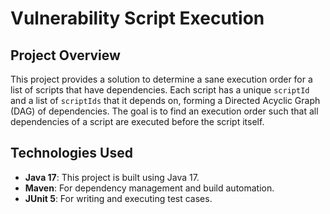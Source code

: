 # Vulnerability Script Execution

## Project Overview

This project provides a solution to determine a sane execution order for a list of scripts that have dependencies. Each script has a unique `scriptId` and a list of `scriptIds` that it depends on, forming a Directed Acyclic Graph (DAG) of dependencies. The goal is to find an execution order such that all dependencies of a script are executed before the script itself.

## Technologies Used
- **Java 17**: This project is built using Java 17.
- **Maven**: For dependency management and build automation.
- **JUnit 5**: For writing and executing test cases.

